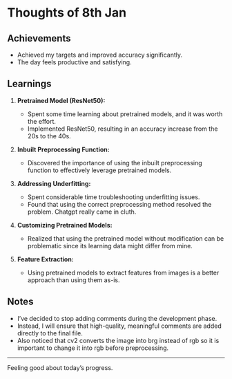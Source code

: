 # Thoughts of 8th Jan 

## Achievements
- Achieved my targets and improved accuracy significantly.
- The day feels productive and satisfying.

## Learnings
1. **Pretrained Model (ResNet50):**  
   - Spent some time learning about pretrained models, and it was worth the effort.  
   - Implemented ResNet50, resulting in an accuracy increase from the 20s to the 40s.

2. **Inbuilt Preprocessing Function:**  
   - Discovered the importance of using the inbuilt preprocessing function to effectively leverage pretrained models.  

3. **Addressing Underfitting:**  
   - Spent considerable time troubleshooting underfitting issues.  
   - Found that using the correct preprocessing method resolved the problem. Chatgpt really came in cluth. 

4. **Customizing Pretrained Models:**  
   - Realized that using the pretrained model without modification can be problematic since its learning data  might differ from mine.   

5. **Feature Extraction:**  
   - Using pretrained models to extract features from images is a better approach than using them as-is.

## Notes
- I’ve decided to stop adding comments during the development phase.  
- Instead, I will ensure that high-quality, meaningful comments are added directly to the final file.
- Also noticed that cv2 converts the image into brg instead of rgb so it is important to change it into rgb before preprocessing. 

---

Feeling good about today’s progress.
